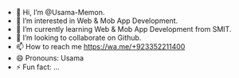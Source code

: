 - 👋 Hi, I’m @Usama-Memon.
- 👀 I’m interested in Web & Mob App Development.
- 🌱 I’m currently learning Web & Mob App Development from SMIT.
- 💞️ I’m looking to collaborate on Github.
- 📫 How to reach me https://wa.me/+923352211400
- 😄 Pronouns: Usama
- ⚡ Fun fact: ...

<!---
Usama-Memon/Usama-Memon is a ✨ special ✨ repository because its `README.md` (this file) appears on your GitHub profile.
You can click the Preview link to take a look at your changes.
--->

